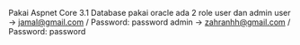 Pakai Aspnet Core 3.1 
Database pakai oracle
ada 2 role user dan admin
user -> jamal@gmail.com / Password: password
admin -> zahranhh@gmail.com / Password: password
